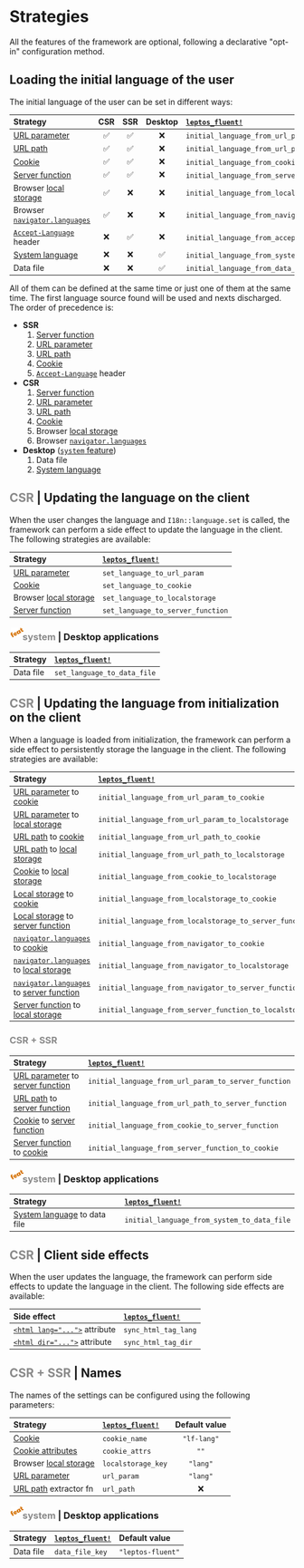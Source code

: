 <!-- markdownlint-disable MD013 MD033 MD055 MD056 -->

# Strategies

All the features of the framework are optional, following a declarative
"opt-in" configuration method.

<!-- toc -->

## Loading the initial language of the user

The initial language of the user can be set in different ways:

| Strategy                        | CSR | SSR | Desktop | [`leptos_fluent!`]                             |
| :------------------------------ | :-: | :-: | :-----: | :--------------------------------------------- |
| [URL parameter]                 | ✅  | ✅  |   ❌    | `initial_language_from_url_param`              |
| [URL path]                      | ✅  | ✅  |   ❌    | `initial_language_from_url_path`               |
| [Cookie]                        | ✅  | ✅  |   ❌    | `initial_language_from_cookie`                 |
| [Server function]               | ✅  | ✅  |   ❌    | `initial_language_from_server_function`        |
| Browser [local storage]         | ✅  | ❌  |   ❌    | `initial_language_from_localstorage`           |
| Browser [`navigator.languages`] | ✅  | ❌  |   ❌    | `initial_language_from_navigator`              |
| [`Accept-Language`] header      | ❌  | ✅  |   ❌    | `initial_language_from_accept_language_header` |
| [System language]               | ❌  | ❌  |   ✅    | `initial_language_from_system`                 |
| Data file                       | ❌  | ❌  |   ✅    | `initial_language_from_data_file`              |

All of them can be defined at the same time or just one of them at the same
time. The first language source found will be used and nexts discharged.
The order of precedence is:

- **SSR**
  1. [Server function]
  1. [URL parameter]
  1. [URL path]
  1. [Cookie]
  1. [`Accept-Language`] header
- **CSR**
  1. [Server function]
  1. [URL parameter]
  1. [URL path]
  1. [Cookie]
  1. Browser [local storage]
  1. Browser [`navigator.languages`]
- **Desktop** ([`system` feature][desktop-applications])
  1. Data file
  1. [System language]

## <span style="opacity:.5">CSR </span> | Updating the language on the client

When the user changes the language and `I18n::language.set` is called, the
framework can perform a side effect to update the language in the client. The
following strategies are available:

| Strategy                | [`leptos_fluent!`]                |
| :---------------------- | :-------------------------------- |
| [URL parameter]         | `set_language_to_url_param`       |
| [Cookie]                | `set_language_to_cookie`          |
| Browser [local storage] | `set_language_to_localstorage`    |
| [Server function]       | `set_language_to_server_function` |

### <a href="https://mondeja.github.io/leptos-fluent/install.html#desktop-applications"><img src="feat.png" width="23px" style="position:relative; bottom: 5px; left: 2px" alt="feat"></img></a><span style="opacity:.5;padding-right: -10px">system</span> | Desktop applications

| Strategy  | [`leptos_fluent!`]          |
| :-------- | :-------------------------- |
| Data file | `set_language_to_data_file` |

## <span style="opacity:.5">CSR </span> | Updating the language from initialization on the client

When a language is loaded from initialization, the framework can perform a side
effect to persistently storage the language in the client. The following strategies
are available:

| Strategy                                     | [`leptos_fluent!`]                                      |
| :------------------------------------------- | :------------------------------------------------------ |
| [URL parameter] to [cookie]                  | `initial_language_from_url_param_to_cookie`             |
| [URL parameter] to [local storage]           | `initial_language_from_url_param_to_localstorage`       |
| [URL path] to [cookie]                       | `initial_language_from_url_path_to_cookie`              |
| [URL path] to [local storage]                | `initial_language_from_url_path_to_localstorage`        |
| [Cookie] to [local storage]                  | `initial_language_from_cookie_to_localstorage`          |
| [Local storage] to [cookie]                  | `initial_language_from_localstorage_to_cookie`          |
| [Local storage] to [server function]         | `initial_language_from_localstorage_to_server_function` |
| [`navigator.languages`] to [cookie]          | `initial_language_from_navigator_to_cookie`             |
| [`navigator.languages`] to [local storage]   | `initial_language_from_navigator_to_localstorage`       |
| [`navigator.languages`] to [server function] | `initial_language_from_navigator_to_server_function`    |
| [Server function] to [local storage]         | `initial_language_from_server_function_to_localstorage` |

### <span style="opacity:.5">CSR + SSR</span>

| Strategy                             | [`leptos_fluent!`]                                   |
| :----------------------------------- | :--------------------------------------------------- |
| [URL parameter] to [server function] | `initial_language_from_url_param_to_server_function` |
| [URL path] to [server function]      | `initial_language_from_url_path_to_server_function`  |
| [Cookie] to [server function]        | `initial_language_from_cookie_to_server_function`    |
| [Server function] to [cookie]        | `initial_language_from_server_function_to_cookie`    |

### <a href="https://mondeja.github.io/leptos-fluent/install.html#desktop-applications"><img src="feat.png" width="23px" style="position:relative; bottom: 5px; left: 2px" alt="feat"></img></a><span style="opacity:.5;padding-right: -10px">system</span> | Desktop applications

| Strategy                       | [`leptos_fluent!`]                          |
| :----------------------------- | :------------------------------------------ |
| [System language] to data file | `initial_language_from_system_to_data_file` |

## <span style="opacity:.5">CSR </span> | Client side effects

When the user updates the language, the framework can perform side effects to
update the language in the client. The following side effects are available:

| Side effect                     | [`leptos_fluent!`]   |
| :------------------------------ | :------------------- |
| [`<html lang="...">`] attribute | `sync_html_tag_lang` |
| [`<html dir="...">`] attribute  | `sync_html_tag_dir`  |

[`<html lang="...">`]: https://developer.mozilla.org/docs/Web/HTML/Global_attributes/lang
[`<html dir="...">`]: https://developer.mozilla.org/docs/Web/HTML/Global_attributes/dir

## <span style="opacity:.5">CSR + SSR </span> | Names

The names of the settings can be configured using the following parameters:

| Strategy                | [`leptos_fluent!`] | Default value |
| :---------------------- | :----------------- | :-----------: |
| [Cookie]                | `cookie_name`      |  `"lf-lang"`  |
| [Cookie attributes]     | `cookie_attrs`     |     `""`      |
| Browser [local storage] | `localstorage_key` |   `"lang"`    |
| [URL parameter]         | `url_param`        |   `"lang"`    |
| [URL path] extractor fn | `url_path`         |      ❌       |

### <a href="https://mondeja.github.io/leptos-fluent/install.html#desktop-applications"><img src="feat.png" width="23px" style="position:relative; bottom: 5px; left: 2px" alt="feat"></img></a><span style="opacity:.5;padding-right: -10px">system</span> | Desktop applications

| Strategy  | [`leptos_fluent!`] | Default value     |
| :-------- | :----------------- | :---------------- |
| Data file | `data_file_key`    | `"leptos-fluent"` |

[`leptos_fluent!`]: https://mondeja.github.io/leptos-fluent/leptos_fluent.html
[local storage]: https://developer.mozilla.org/docs/Web/API/Window/localStorage
[`navigator.languages`]: https://developer.mozilla.org/docs/Web/API/Navigator/languages
[`Accept-Language`]: https://developer.mozilla.org/docs/Web/HTTP/Headers/Accept-Language
[Cookie]: https://developer.mozilla.org/docs/Web/API/Document/cookie
[Cookie attributes]: https://developer.mozilla.org/docs/Web/API/Document/cookie#write_a_new_cookie
[URL parameter]: https://developer.mozilla.org/docs/Web/API/URLSearchParams
[URL path]: https://developer.mozilla.org/docs/Web/API/URL/pathname
[desktop-applications]: https://mondeja.github.io/leptos-fluent/install.html#desktop-applications
[System language]: https://github.com/i509VCB/current_locale
[Server function]: https://book.leptos.dev/server/25_server_functions.html
